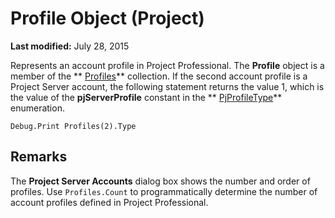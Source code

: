 
# Profile Object (Project)

 **Last modified:** July 28, 2015


Represents an account profile in Project Professional. The  **Profile** object is a member of the ** [Profiles](0e25c828-6482-4d68-f482-ae72c919f338.md)** collection.
If the second account profile is a Project Server account, the following statement returns the value 1, which is the value of the  **pjServerProfile** constant in the ** [PjProfileType](37b5faa0-bd06-09e7-7185-44444daec348.md)** enumeration.



```
Debug.Print Profiles(2).Type
```


## Remarks

The  **Project Server Accounts** dialog box shows the number and order of profiles. Use `Profiles.Count` to programmatically determine the number of account profiles defined in Project Professional.

